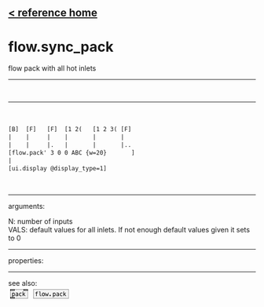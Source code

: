 [< reference home](ceammc_lib.html)
---

# flow.sync_pack


flow pack with all hot inlets

---

<br>


---


```


[B]  [F]   [F]  [1 2(   [1 2 3( [F]
|    |     |    |       |       |
|    |     |.   |       |       |..
[flow.pack' 3 0 0 ABC {w=20}       ]
|
[ui.display @display_type=1]

            
```

---
arguments:

N: number of inputs<br>
VALS: default values for all inlets. If not enough default
            values given it sets to 0<br>

---
properties:


---
see also:<br>
[![pack](img/object_pack.png)](pack.html)
[![flow.pack](img/object_flow.pack.png)](flow.pack.html)
